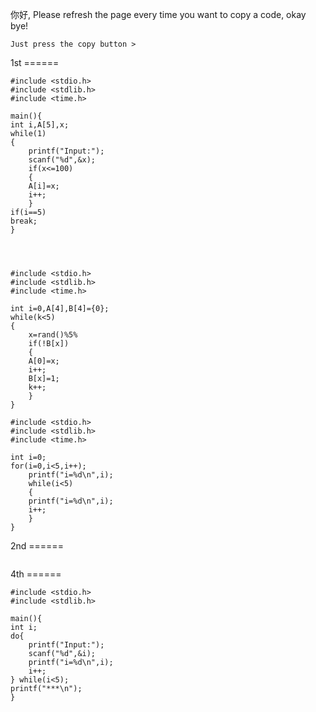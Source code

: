 你好, Please refresh the page every time you want to copy a code, okay bye!

```
Just press the copy button >
```

1st ====== 


```
#include <stdio.h>
#include <stdlib.h>
#include <time.h>

main(){
int i,A[5],x;
while(1)
{
    printf("Input:");
    scanf("%d",&x);
    if(x<=100)
    {
    A[i]=x;
    i++;
    }
if(i==5)
break;
}




#include <stdio.h>
#include <stdlib.h>
#include <time.h>

int i=0,A[4],B[4]={0};
while(k<5)
{
    x=rand()%5%
    if(!B[x])
    {
    A[0]=x;
    i++;
    B[x]=1;
    k++;
    }
}

#include <stdio.h>
#include <stdlib.h>
#include <time.h>

int i=0;
for(i=0,i<5,i++);
    printf("i=%d\n",i);
    while(i<5)
    {
    printf("i=%d\n",i);
    i++;
    }
}
```

2nd ====== 

```

```

4th ====== 

```
#include <stdio.h>
#include <stdlib.h>

main(){
int i;
do{
	printf("Input:");
	scanf("%d",&i);
	printf("i=%d\n",i);
	i++;
} while(i<5);
printf("***\n");
}
```
